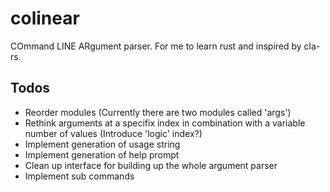 # colinear
COmmand LINE ARgument parser. For me to learn rust and inspired by cla-rs.

## Todos
- Reorder modules (Currently there are two modules called 'args')
- Rethink arguments at a specifix index in combination with a variable number of values (Introduce 'logic' index?)
- Implement generation of usage string
- Implement generation of help prompt
- Clean up interface for building up the whole argument parser
- Implement sub commands
